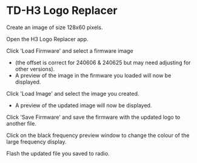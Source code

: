 # TD-H3 Logo Replacer  

Create an image of size 128x60 pixels.  

Open the H3 Logo Replacer app.  

Click 'Load Firmware' and select a firmware image 
- (the offset is correct for 240606 & 240625 but may need adjusting for other versions).  
- A preview of the image in the firmware you loaded will now be displayed.

Click 'Load Image' and select the image you created.  
- A preview of the updated image will now be displayed.  
  
Click 'Save Firmware' and save the firmware with the updated logo to another file.  


Click on the black frequency preview window to change the colour of the large frequency display.



Flash the updated file you saved to radio.  
